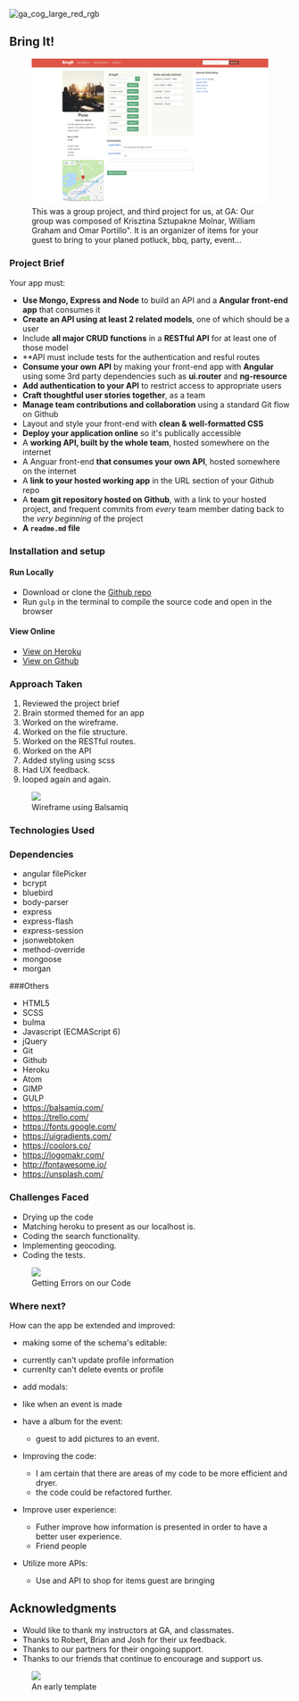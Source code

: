 ![ga_cog_large_red_rgb](https://cloud.githubusercontent.com/assets/40461/8183776/469f976e-1432-11e5-8199-6ac91363302b.png)

## Bring It!

<figure>
  <a href="#"><img src="./src/assets/images/projectphotos/eventview.png"></a>
  <figcaption>This was a group project, and third project for us, at GA:  Our group was composed of Krisztina Sztupakne Molnar, William Graham and Omar Portillo". It is an organizer of items for your guest to bring to your planed potluck, bbq, party, event...
  </figcaption>
</figure>

### Project Brief

Your app must:

* **Use Mongo, Express and Node** to build an API and a **Angular front-end app** that consumes it
* **Create an API using at least 2 related models**, one of which should be a user
* Include **all major CRUD functions** in a **RESTful API** for at least one of those model
* **API must include tests for the authentication and resful routes
* **Consume your own API** by making your front-end app with **Angular** using some 3rd party dependencies such as **ui.router** and **ng-resource**
* **Add authentication to your API** to restrict access to appropriate users
* **Craft thoughtful user stories together**, as a team
* **Manage team contributions and collaboration** using a standard Git flow on Github
* Layout and style your front-end with **clean & well-formatted CSS**
* **Deploy your application online** so it's publically accessible
* A **working API, built by the whole team**, hosted somewhere on the internet
* A Anguar front-end **that consumes your own API**, hosted somewhere on the internet
* A **link to your hosted working app** in the URL section of your Github repo
* A **team git repository hosted on Github**, with a link to your hosted project, and frequent commits from _every_ team member dating back to the _very beginning_ of the project
* **A ``readme.md`` file**

### [](https://github.com/weresquirrel/WDI-third-PROJECT#setup)Installation and setup

#### Run Locally
- Download or clone the [Github repo](https://github.com/weresquirrel/WDI-third-PROJECT)
- Run `gulp` in the terminal to compile the source code and open in the browser

#### View Online
- [View on Heroku](https://bringit204.herokuapp.com/)
- [View on Github](https://github.com/weresquirrel/WDI-GROUP-PROJECT)

### [](https://github.com/weresquirrel/WDI-GROUP-PROJECT#approach-taken)Approach Taken

1. Reviewed the project brief
2. Brain stormed themed for an app
3. Worked on the wireframe.
4. Worked on the file structure.
5. Worked on the RESTful routes.
6. Worked on the API
7. Added styling using scss
8. Had UX feedback.
9. looped again and again.

<figure>
  <a href="#"><img src="./src/assets/images/projectphotos/wireframe.png"></a>
  <figcaption>Wireframe using Balsamiq</figcaption>
</figure>

### [](https://github.com/weresquirrel/WDI-third-PROJECT#technologies-used)Technologies Used

### [](https://github.com/omrprt/wdi-third-project#dependencies)Dependencies
- angular filePicker
- bcrypt
- bluebird
- body-parser
- express
- express-flash
- express-session
- jsonwebtoken
- method-override
- mongoose
- morgan

###Others

- HTML5
- SCSS
- bulma
- Javascript (ECMAScript 6)
- jQuery
- Git
- Github
- Heroku
- Atom
- GIMP
- GULP
- https://balsamiq.com/
- https://trello.com/
- https://fonts.google.com/
- https://uigradients.com/
- https://coolors.co/
- https://logomakr.com/
- http://fontawesome.io/
- https://unsplash.com/

### [](https://github.com/weresquirrel/WDI-third-PROJECT#challenges-faced)Challenges Faced

- Drying up the code
- Matching heroku to present as our localhost is.
- Coding the search functionality.
- Implementing geocoding.
- Coding the tests.


<figure>
  <a href="#"><img src="./src/assets/images/projectphotos/testerrors.png"></a>
  <figcaption>Getting Errors on our Code</figcaption>
</figure>

### [](https://github.com/weresquirrel/wdi-third-project#where-next)Where next?

How can the app be extended and improved:

- making some of the schema's editable:
 * currently can't update profile information
 * currenlty can't delete events or profile

- add modals:
 * like when an event is made

- have a album for the event:
  * guest to add pictures to an event.

- Improving the code:
  * I am certain that there are areas of my code to be more efficient and dryer.
  * the code could be refactored further.

- Improve user experience:
  * Futher improve how information is presented in order to have a better user experience.
  * Friend people

- Utilize more APIs:
  * Use and API to shop for items guest are bringing

## Acknowledgments
* Would like to thank my instructors at GA, and classmates.
* Thanks to Robert, Brian and Josh for their ux feedback.
* Thanks to our partners for their ongoing support.
* Thanks to our friends that continue to encourage and support us.

<figure>
  <a href="#"><img src="./src/assets/images/projectphotos/eventshowpre.png"></a>
  <figcaption>An early template</figcaption>
</figure>
